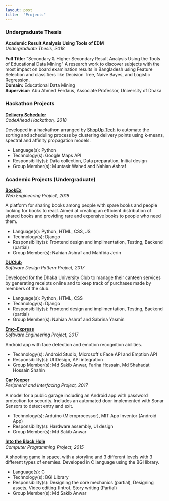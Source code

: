 ```yaml
---
layout: post
title:  "Projects"
---
```

<h3> Undergraduate Thesis </h3>

**Academic Result Analysis Using Tools of EDM**  
*Undergraduate Thesis, 2018*

**Full Title:** "Secondary & Higher Secondary Result Analysis Using the Tools of Educational Data Mining"
A research work to discover subjects with the most impact on board examination results in Bangladesh using Feature Selection and classifiers like Decision Tree, Naive Bayes, and Logistic Regression.  
**Domain:** Educational Data Mining  
**Supervisor:** Abu Ahmed Ferdaus, Associate Professor, University of Dhaka  

<h3> Hackathon Projects </h3>

**[Delivery Scheduler](https://github.com/RaidaAsh/Delivery-Scheduling)**  
*CodeAhead Hackathon, 2018*

Developed in a hackathon arranged by [ShopUp Tech](https://shopup.com.bd/ShopUp) to automate the sorting and scheduling process by clustering delivery points using k-means, spectral and affinity propagation models.
<ul>
    <li>Language(s): Python </li>
    <li>Technology(s): Google Maps API</li>
    <li>Responsibility(s): Data collection, Data preparation, Initial design</li>
    <li>Group Member(s): Muntasir Wahed and Nahian Ashraf</li>
</ul>  

<h3> Academic Projects (Undergraduate) </h3>

**[BookEx](https://github.com/abidnazirisami/BookEX)**  
*Web Engineering Project, 2018*

A platform for sharing books among people with spare books and people looking for books to read.
Aimed at creating an efficient distribution of shared books and providing rare and expensive books to people who need them.

<ul>
    <li>Language(s): Python, HTML, CSS, JS </li>
    <li>Technology(s): Django</li>
    <li>Responsibility(s): Frontend design and implimentation, Testing, Backend (partial)</li>
    <li>Group Member(s): Nahian Ashraf and Mahfida Jerin</li>
</ul>

**[DUClub](https://github.com/abidnazirisami/DUClub)**  
*Software Design Pattern Project, 2017*

Developed for the Dhaka University Club to manage their canteen services by generating receipts online and to keep track of purchases made by members of the club.  

<ul>
    <li>Language(s): Python, HTML, CSS </li>
    <li>Technology(s): Django</li>
    <li>Responsibility(s): Frontend design and implimentation, Testing, Backend (partial)</li>
    <li>Group Member(s): Nahian Ashraf and Sabrina Yasmin</li>
</ul>

**[Emo-Express](https://github.com/abidnazirisami/Emo-Express)**  
*Software Engineering Project, 2017*

Android app with face detection and emotion recognition abilities.

<ul>
    <li>Technology(s): Android Studio, Microsoft's Face API and Emption API</li>
    <li>Responsibility(s): UI Design, API integration</li>
    <li>Group Member(s): Md Sakib Anwar, Fariha Hossain, Md Shahadat Hossain Shahin</li>
</ul>

**[Car Keeper](https://github.com/abidnazirisami/Car-Keeper)**  
*Peripheral and Interfacing Project, 2017*

A model for a public garage including an Android app with password protection for security. Includes an automated door implemented with Sonar Sensors to detect entry and exit.

<ul>
    <li>Technology(s): Arduino (Microprocessor), MIT App Inventor (Android App)</li>
    <li>Responsibility(s): Hardware assembly, UI design</li>
    <li>Group Member(s): Md Sakib Anwar</li>
</ul>

**[Into the Black Hole](https://github.com/abidnazirisami/Into-the-Black-Hole)**  
*Computer Programming Project, 2015*

A shooting game in space, with a storyline and 3 different levels with 3 different types of enemies. Developed in C language using the BGI library.  

<ul>
    <li>Language(s): C </li>
    <li>Technology(s): BGI Library</li>
    <li>Responsibility(s): Designing the core mechanics (partial), Designing assets, Video editing (Intro), Story writing (Partial)</li>
    <li>Group Member(s): Md Sakib Anwar</li>
</ul>
